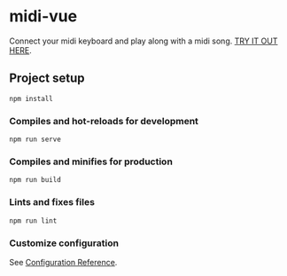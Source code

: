 # midi-vue
Connect your midi keyboard and play along with a midi song.
[TRY IT OUT HERE](https://grkmus.github.io/midi-vue/).
## Project setup
```
npm install
```

### Compiles and hot-reloads for development
```
npm run serve
```

### Compiles and minifies for production
```
npm run build
```

### Lints and fixes files
```
npm run lint
```

### Customize configuration
See [Configuration Reference](https://cli.vuejs.org/config/).
